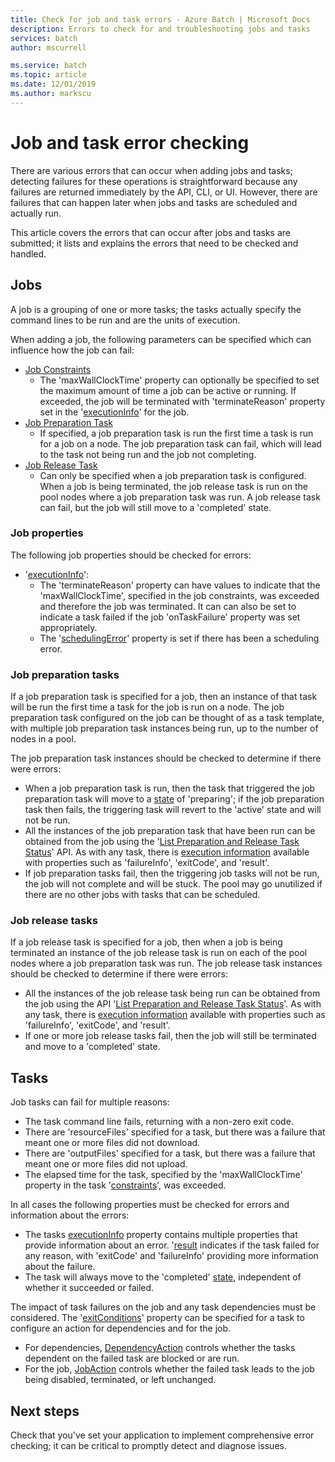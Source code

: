 ```yaml
---
title: Check for job and task errors - Azure Batch | Microsoft Docs
description: Errors to check for and troubleshooting jobs and tasks
services: batch
author: mscurrell

ms.service: batch
ms.topic: article
ms.date: 12/01/2019
ms.author: markscu
---
```


# Job and task error checking

There are various errors that can occur when adding jobs and tasks; detecting failures for these operations is straightforward because any failures are returned immediately by the API, CLI, or UI.  However, there are failures that can happen later when jobs and tasks are scheduled and actually run.

This article covers the errors that can occur after jobs and tasks are submitted; it lists and explains the errors that need to be checked and handled.

## Jobs

A job is a grouping of one or more tasks; the tasks actually specify the command lines to be run and are the units of execution.

When adding a job, the following parameters can be specified which can influence how the job can fail:

- [Job Constraints](https://docs.microsoft.com/rest/api/batchservice/job/add#jobconstraints)
  - The 'maxWallClockTime' property can optionally be specified to set the maximum amount of time a job can be active or running. If exceeded, the job will be terminated with 'terminateReason' property set in the '[executionInfo](https://docs.microsoft.com/rest/api/batchservice/job/get#cloudjob)' for the job.
- [Job Preparation Task](https://docs.microsoft.com/rest/api/batchservice/job/add#jobpreparationtask)
  - If specified, a job preparation task is run the first time a task is run for a job on a node. The job preparation task can fail, which will lead to the task not being run and the job not completing.
- [Job Release Task](https://docs.microsoft.com/rest/api/batchservice/job/add#jobreleasetask)
  - Can only be specified when a job preparation task is configured. When a job is being terminated, the job release task is run on the pool nodes where a job preparation task was run. A job release task can fail, but the job will still move to a 'completed' state.

### Job properties

The following job properties should be checked for errors:

- '[executionInfo](https://docs.microsoft.com/rest/api/batchservice/job/get#jobexecutioninformation)':
  - The 'terminateReason' property can have values to indicate that the 'maxWallClockTime', specified in the job constraints, was exceeded and therefore the job was terminated. It can can also be set to indicate a task failed if the job 'onTaskFailure' property was set appropriately.
  - The '[schedulingError](https://docs.microsoft.com/rest/api/batchservice/job/get#jobschedulingerror)' property is set if there has been a scheduling error.
 
### Job preparation tasks

If a job preparation task is specified for a job, then an instance of that task will be run the first time a task for the job is run on a node. The job preparation task configured on the job can be thought of as a task template, with multiple job preparation task instances being run, up to the number of nodes in a pool.

The job preparation task instances should be checked to determine if there were errors:
- When a job preparation task is run, then the task that triggered the job preparation task will move to a [state](https://docs.microsoft.com/rest/api/batchservice/task/get#taskstate) of 'preparing'; if the job preparation task then fails, the triggering task will revert to the 'active' state and will not be run.  
- All the instances of the job preparation task that have been run can be obtained from the job using the '[List Preparation and Release Task Status](https://docs.microsoft.com/rest/api/batchservice/job/listpreparationandreleasetaskstatus)' API. As with any task, there is [execution information](https://docs.microsoft.com/rest/api/batchservice/job/listpreparationandreleasetaskstatus#jobpreparationandreleasetaskexecutioninformation) available with properties such as 'failureInfo', 'exitCode', and 'result'.
- If job preparation tasks fail, then the triggering job tasks will not be run, the job will not complete and will be stuck. The pool may go unutilized if there are no other jobs with tasks that can be scheduled.

### Job release tasks

If a job release task is specified for a job, then when a job is being terminated an instance of the job release task is run on each of the pool nodes where a job preparation task was run.  The job release task instances should be checked to determine if there were errors:
- All the instances of the job release task being run can be obtained from the job using the API '[List Preparation and Release Task Status](https://docs.microsoft.com/rest/api/batchservice/job/listpreparationandreleasetaskstatus)'. As with any task, there is [execution information](https://docs.microsoft.com/rest/api/batchservice/job/listpreparationandreleasetaskstatus#jobpreparationandreleasetaskexecutioninformation) available with properties such as 'failureInfo', 'exitCode', and 'result'.
- If one or more job release tasks fail, then the job will still be terminated and move to a 'completed' state.

## Tasks

Job tasks can fail for multiple reasons:

- The task command line fails, returning with a non-zero exit code.
- There are 'resourceFiles' specified for a task, but there was a failure that meant one or more files did not download.
- There are 'outputFiles' specified for a task, but there was a failure that meant one or more files did not upload.
- The elapsed time for the task, specified by the 'maxWallClockTime' property in the task '[constraints](https://docs.microsoft.com/rest/api/batchservice/task/add#taskconstraints)', was exceeded.

In all cases the following properties must be checked for errors and information about the errors:
- The tasks [executionInfo](https://docs.microsoft.com/rest/api/batchservice/task/get#taskexecutioninformation) property contains multiple properties that provide information about an error. '[result](https://docs.microsoft.com/rest/api/batchservice/task/get#taskexecutionresult) indicates if the task failed for any reason, with 'exitCode' and 'failureInfo' providing more information about the failure.
- The task will always move to the 'completed' [state](https://docs.microsoft.com/rest/api/batchservice/task/get#taskstate), independent of whether it succeeded or failed.

The impact of task failures on the job and any task dependencies must be considered.  The '[exitConditions](https://docs.microsoft.com/rest/api/batchservice/task/add#exitconditions)' property can be specified for a task to configure an action for dependencies and for the job.
- For dependencies, [DependencyAction](https://docs.microsoft.com/rest/api/batchservice/task/add#dependencyaction) controls whether the tasks dependent on the failed task are blocked or are run.
- For the job, [JobAction](https://docs.microsoft.com/rest/api/batchservice/task/add#jobaction) controls whether the failed task leads to the job being disabled, terminated, or left unchanged.

## Next steps

Check that you've set your application to implement comprehensive error checking; it can be critical to promptly detect and diagnose issues.